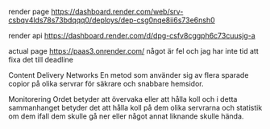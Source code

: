 render page
https://dashboard.render.com/web/srv-csbqv4lds78s73bdqqq0/deploys/dep-csg0nqe8ii6s73e6nsh0

render api
https://dashboard.render.com/d/dpg-csfv8cggph6c73cuusjg-a

actual page
https://paas3.onrender.com/
något är fel och jag har inte tid att fixa det till deadline

Content Delivery Networks
En metod som använder sig av flera sparade copior på olika servrar för säkrare och snabbare hemsidor.

Monitorering
Ordet betyder att övervaka eller att hålla koll och i detta sammanhanget betyder det att hålla koll på dem olika servrarna och statistik om dem ifall dem skulle gå ner eller något annat liknande skulle hända.
